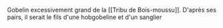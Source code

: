 Gobelin excessivement grand de la [[Tribu de Bois-moussu]]. D'après ses pairs, il serait le fils d'une hobgobeline et d'un sanglier